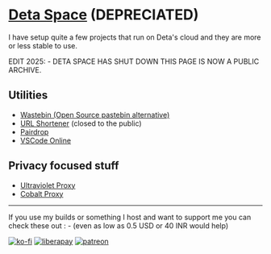# [Deta Space](https://deta.space) (DEPRECIATED)

I have setup quite a few projects that run on Deta's cloud and they are more or less stable to use.

EDIT 2025: - DETA SPACE HAS SHUT DOWN THIS PAGE IS NOW A PUBLIC ARCHIVE. 

## Utilities

- [Wastebin (Open Source pastebin alternative)]()
- [URL Shortener](https://003274.xyz) (closed to the public)
- [Pairdrop](https://003274.xyz/paidrop)
- [VSCode Online]()

## Privacy focused stuff

- [Ultraviolet Proxy]()
- [Cobalt Proxy]()

<hr/>

If you use my builds or something I host and want to support me you can check these out : - (even as low as 0.5 USD or 40 INR would help)

[![ko-fi](https://ko-fi.com/img/githubbutton_sm.svg)](https://ko-fi.com/driftywinds) [![liberapay](https://liberapay.com/assets/widgets/donate.svg)](https://liberapay.com/driftywinds/donate)  [![patreon](https://i.ibb.co/th46pRP/30-height.png)](https://www.patreon.com/bePatron?u=67102544)
